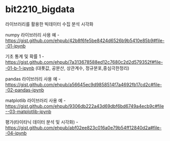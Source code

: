 # bit2210_bigdata
라이브러리를 활용한 빅데이터 수집 분석 시각화

numpy 라이브러리 사용 예 - https://gist.github.com/ehpub/42b8f6fe5be8424d6526b9b5410e85b9#file--01-ipynb

기초 통계 및 확률 1 - https://gist.github.com/ehpub/7a313678588ed12c7680c2d2d579352f#file--01-b-1-ipynb
(대푯값, 공분산, 상관계수, 정규분포,중심극한정리)

pandas 라이브러리 사용 예 - https://gist.github.com/ehpub/a56645ec9d9858514f7a4692fb17cd2c#file--02-pandas-ipynb

matplotlib 라이브러리 사용 예 - https://gist.github.com/ehpub/9306db222a43d69dbf6bd6749a4ecb9c#file--03-matplotlib-ipynb

평가(타이타닉 데이터 분석 및 시각화) - https://gist.github.com/ehpub/abf02ee823c016a0e79b54ff12840d2a#file--04-ipynb


